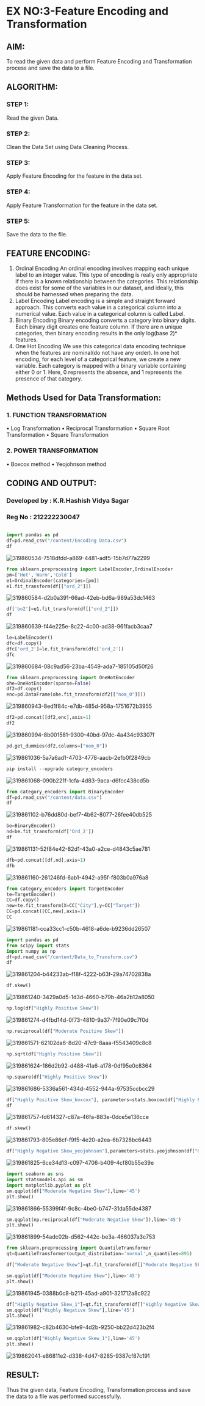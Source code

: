 # EX NO:3-Feature Encoding and Transformation

## AIM:
To read the given data and perform Feature Encoding and Transformation process and save the data to a file.

## ALGORITHM:

### STEP 1:
Read the given Data.
### STEP 2:
Clean the Data Set using Data Cleaning Process.
### STEP 3:
Apply Feature Encoding for the feature in the data set.
### STEP 4:
Apply Feature Transformation for the feature in the data set.
### STEP 5:
Save the data to the file.

## FEATURE ENCODING:
1. Ordinal Encoding
An ordinal encoding involves mapping each unique label to an integer value. This type of encoding is really only appropriate if there is a known relationship between the categories. This relationship does exist for some of the variables in our dataset, and ideally, this should be harnessed when preparing the data.
2. Label Encoding
Label encoding is a simple and straight forward approach. This converts each value in a categorical column into a numerical value. Each value in a categorical column is called Label.
3. Binary Encoding
Binary encoding converts a category into binary digits. Each binary digit creates one feature column. If there are n unique categories, then binary encoding results in the only log(base 2)ⁿ features.
4. One Hot Encoding
We use this categorical data encoding technique when the features are nominal(do not have any order). In one hot encoding, for each level of a categorical feature, we create a new variable. Each category is mapped with a binary variable containing either 0 or 1. Here, 0 represents the absence, and 1 represents the presence of that category.

## Methods Used for Data Transformation:
  ### 1. FUNCTION TRANSFORMATION
• Log Transformation
• Reciprocal Transformation
• Square Root Transformation
• Square Transformation
  ### 2. POWER TRANSFORMATION
• Boxcox method
• Yeojohnson method

## CODING AND OUTPUT:
### Developed by : K.R.Hashish Vidya Sagar
### Reg No : 212222230047

```python

import pandas as pd
df=pd.read_csv("/content/Encoding Data.csv")
df
```

![319860534-7518dfdd-a869-4481-adf5-15b7d77a2299](https://github.com/Praveen0500/EXNO-3-DS/assets/120218611/54cb1733-92b4-4ae4-8c26-39b22fb601a3)


```py
from sklearn.preprocessing import LabelEncoder,OrdinalEncoder
pm=['Hot','Warm','Cold']
e1=OrdinalEncoder(categories=[pm])
e1.fit_transform(df[["ord_2"]])
```

![319860584-d2b0a391-66ad-42eb-bd6a-989a53dc1463](https://github.com/Praveen0500/EXNO-3-DS/assets/120218611/4486794d-fa4c-4b5e-9d3f-9bb487935edb)

```py
df['bo2']=e1.fit_transform(df[["ord_2"]])
df
```

![319860639-f44e225e-8c22-4c00-ad38-961facb3caa7](https://github.com/Praveen0500/EXNO-3-DS/assets/120218611/73d145a6-7952-4628-a1c4-0a9b2d4b9c63)

```py
le=LabelEncoder()
dfc=df.copy()
dfc['ord_2']=le.fit_transform(dfc['ord_2'])
dfc
```
![319860684-08c9ad56-23ba-4549-ada7-185105d50f26](https://github.com/Praveen0500/EXNO-3-DS/assets/120218611/84ace74d-5506-4271-b597-a57b39404ce0)


```py
from sklearn.preprocessing import OneHotEncoder
ohe=OneHotEncoder(sparse=False)
df2=df.copy()
enc=pd.DataFrame(ohe.fit_transform(df2[["nom_0"]]))
```

![319860943-8ed1f84c-e7db-485d-958a-1751672b3955](https://github.com/Praveen0500/EXNO-3-DS/assets/120218611/dfe7db86-cc6c-435e-a2ec-f9077c249a77)

```py
df2=pd.concat([df2,enc],axis=1)
df2
```

![319860994-8b001581-9300-40bd-97dc-4a434c93307f](https://github.com/Praveen0500/EXNO-3-DS/assets/120218611/996ad06d-4eab-4c8b-8698-7e20adf526ee)

```py
pd.get_dummies(df2,columns=["nom_0"])
```

![319861036-5a7a6ad1-4703-4778-aacb-2efb0f2849cb](https://github.com/Praveen0500/EXNO-3-DS/assets/120218611/1cd50575-594e-472e-ad38-53748017df3c)


```py
pip install --upgrade category_encoders
```
![319861068-090b221f-1cfa-4d83-9aca-d6fcc438cd5b](https://github.com/Praveen0500/EXNO-3-DS/assets/120218611/6280d03d-738d-4562-8cff-86ec391b3080)

```py
from category_encoders import BinaryEncoder
df=pd.read_csv("/content/data.csv")
df
```

![319861102-b76dd80d-bef7-4b62-8077-26fee40db525](https://github.com/Praveen0500/EXNO-3-DS/assets/120218611/79f7bd03-143f-41bb-9ba9-d887c5047a1d)

```py
be=BinaryEncoder()
nd=be.fit_transform(df['Ord_2'])
df
```

![319861131-52f84e42-82d1-43a0-a2ce-d4843c5ae781](https://github.com/Praveen0500/EXNO-3-DS/assets/120218611/c793e894-6ba2-4b58-8a74-5719eac26ae0)

```py
dfb=pd.concat([df,nd],axis=1)
dfb
```

![319861160-261246fd-6ab1-4942-a95f-f803b0a976a8](https://github.com/Praveen0500/EXNO-3-DS/assets/120218611/77958cf3-4fcc-4948-88d0-1fa76aa542b9)

```py
from category_encoders import TargetEncoder
te=TargetEncoder()
CC=df.copy()
new=te.fit_transform(X=CC["City"],y=CC["Target"])
CC=pd.concat([CC,new],axis=1)
CC
```

![319861181-cca33cc1-c50b-4618-a6de-b9236dd26507](https://github.com/Praveen0500/EXNO-3-DS/assets/120218611/01945111-85d7-45df-8d14-28353790ee38)


```py
import pandas as pd
from scipy import stats
import numpy as np
df=pd.read_csv("/content/Data_to_Transform.csv")
df
```

![319861204-b44233ab-f18f-4222-b63f-29a74702838a](https://github.com/Praveen0500/EXNO-3-DS/assets/120218611/c9dd7ac6-2559-48fa-990c-0f1d8343c2cd)

```py
df.skew()
```

![319861240-3429a0d5-1d3d-4660-b79b-46a2b12a8050](https://github.com/Praveen0500/EXNO-3-DS/assets/120218611/e6eee121-4382-4c0b-92a5-ca2abc95dba4)

```py
np.log(df["Highly Positive Skew"])
```

![319861274-d4fbd14d-0f73-4810-9a37-7f90e09c7f0d](https://github.com/Praveen0500/EXNO-3-DS/assets/120218611/1f6efbeb-d82c-4c44-8313-357592c03b3a)

```py
np.reciprocal(df["Moderate Positive Skew"])
```

![319861571-62102da6-8d20-47c9-8aaa-f5543409c8c8](https://github.com/Praveen0500/EXNO-3-DS/assets/120218611/793e6cd0-51bc-410d-85c4-9e308fcc80c2)

```py
np.sqrt(df["Highly Positive Skew"])
```

![319861624-186d2b92-d488-41a6-a178-0df95e0c8364](https://github.com/Praveen0500/EXNO-3-DS/assets/120218611/75735f09-adc0-4593-a51d-7f8cc6d23181)

```py
np.square(df["Highly Positive Skew"])
```

![319861686-5336a561-434d-4552-944a-97535ccbcc29](https://github.com/Praveen0500/EXNO-3-DS/assets/120218611/df7e24f8-f1a6-4a18-a70d-867055969eda)

```py
df["Highly Positive Skew_boxcox"], parameters=stats.boxcox(df["Highly Positive Skew"])
df
```

![319861757-fd614327-c87a-46fa-883e-0dce5e136cce](https://github.com/Praveen0500/EXNO-3-DS/assets/120218611/2532f626-ec68-4ec9-b417-6e6d98e79f57)

```py
df.skew()
```

![319861793-805e86cf-f9f5-4e20-a2ea-6b7328bc6443](https://github.com/Praveen0500/EXNO-3-DS/assets/120218611/8409f0fd-1134-41f1-9d54-6c2dc904edc2)

```py
df["Highly Negative Skew_yeojohnson"],parameters=stats.yeojohnson(df["Highly Negative Skew"])
```

![319861825-6ce34d13-c097-4706-b409-4cf80b55e39e](https://github.com/Praveen0500/EXNO-3-DS/assets/120218611/66035a7a-5708-430e-a2a3-0c0191dee49b)

```py
import seaborn as sns
import statsmodels.api as sm
import matplotlib.pyplot as plt
sm.qqplot(df["Moderate Negative Skew"],line='45')
plt.show()
```

![319861866-55399f4f-9c8c-4be0-b747-31da55de4387](https://github.com/Praveen0500/EXNO-3-DS/assets/120218611/87966f02-982b-4c43-bdf0-b9ee9992dbbe)

```py
sm.qqplot(np.reciprocal(df["Moderate Negative Skew"]),line='45')
plt.show()
```

![319861899-54adc02b-d562-442c-be3a-466037a3c753](https://github.com/Praveen0500/EXNO-3-DS/assets/120218611/4f686d45-2277-46ac-a498-241f17a297f3)

```py
from sklearn.preprocessing import QuantileTransformer
qt=QuantileTransformer(output_distribution='normal',n_quantiles=891)

df["Moderate Negative Skew"]=qt.fit_transform(df[["Moderate Negative Skew"]])

sm.qqplot(df["Moderate Negative Skew"],line='45')
plt.show()
```

![319861945-0388b0c8-b211-45ad-a901-321712a8c922](https://github.com/Praveen0500/EXNO-3-DS/assets/120218611/31e9fb93-4a26-45b3-a4c0-1a230b83b9ac)

```py
df["Highly Negative Skew_1"]=qt.fit_transform(df[["Highly Negative Skew"]])
sm.qqplot(df["Highly Negative Skew"],line='45')
plt.show()
```

![319861982-c82b4630-bfe9-4d2b-9250-bb22d423b2f4](https://github.com/Praveen0500/EXNO-3-DS/assets/120218611/633826a7-3484-481b-a03b-4ca033021613)

```py
sm.qqplot(df["Highly Negative Skew_1"],line='45')
plt.show()
```

![319862041-e86811e2-d338-4d47-8285-9387cf87c191](https://github.com/Praveen0500/EXNO-3-DS/assets/120218611/0a23c373-4be7-4f31-ac5a-cb697781b896)


## RESULT:
Thus the given data, Feature Encoding, Transformation process and save the data to a file was performed successfully.
       
    
